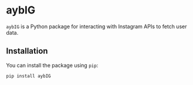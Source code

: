 # aybIG

`aybIG` is a Python package for interacting with Instagram APIs to fetch user data.

## Installation

You can install the package using `pip`:

```bash
pip install aybIG
